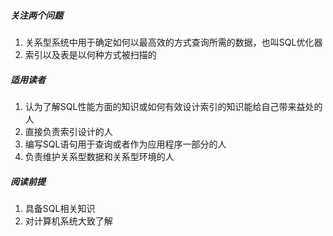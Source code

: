 ##### 关注两个问题
1. 关系型系统中用于确定如何以最高效的方式查询所需的数据，也叫SQL优化器
2. 索引以及表是以何种方式被扫描的

##### 适用读者
1. 认为了解SQL性能方面的知识或如何有效设计索引的知识能给自己带来益处的人
2. 直接负责索引设计的人
3. 编写SQL语句用于查询或者作为应用程序一部分的人
4. 负责维护关系型数据和关系型环境的人

##### 阅读前提
1. 具备SQL相关知识
2. 对计算机系统大致了解